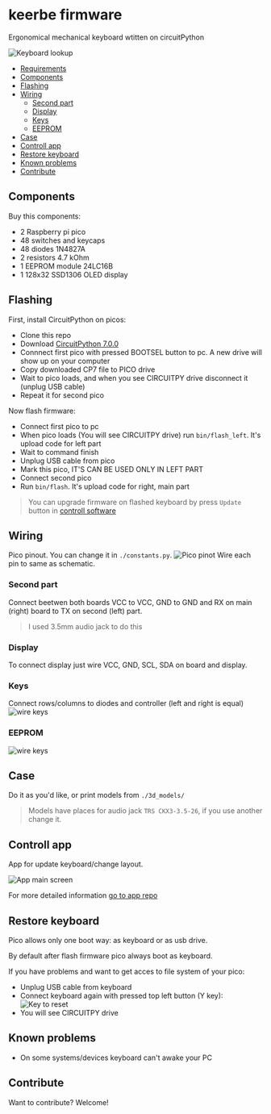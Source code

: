 # keerbe firmware
Ergonomical mechanical keyboard wtitten on circuitPython

![Keyboard lookup](https://github.com/guljeny/keebee/blob/master/images/keyboard_lookup.jpg)

* [Requirements](#requirements)
* [Components](#components)
* [Flashing](#flasing)
* [Wiring](#wiring)
  * [Second part](#second-part)
  * [Display](#display)
  * [Keys](#keys)
  * [EEPROM](#eeprom)
* [Case](#case)
* [Controll app](#controll-app)
* [Restore keyboard](#restore-keyboard)
* [Known problems](#known-problems)
* [Contribute](#contribute)

## Components
Buy this components:

- 2 Raspberry pi pico
- 48 switches and keycaps
- 48 diodes 1N4827A
- 2 resistors 4.7 kOhm
- 1 EEPROM module 24LC16B
- 1 128x32 SSD1306 OLED display

## Flashing
First, install CircuitPython on picos:

- Clone this repo
- Download [CircuitPython 7.0.0](https://circuitpython.org/board/raspberry_pi_pico/)
- Connnect first pico with pressed BOOTSEL button to pc. A new drive will show up on your computer
- Copy downloaded CP7 file to PICO drive
- Wait to pico loads, and when you see CIRCUITPY drive disconnect it (unplug USB cable)
- Repeat it for second pico

Now flash firmware:

- Connect first pico to pc
- When pico loads (You will see CIRCUITPY drive) run `bin/flash_left`. It's upload code for left part
- Wait to command finish
- Unplug USB cable from pico
- Mark this pico, IT'S CAN BE USED ONLY IN LEFT PART
- Connect second pico
- Run `bin/flash`. It's upload code for right, main part

> You can upgrade firmware on flashed keyboard by press `Update` button in [controll software]($controll-app)

## Wiring
Pico pinout. You can change it in `./constants.py`.
![Pico pinot](https://github.com/guljeny/keebee/blob/master/images/pi_pico.jpg)
Wire each pin to same as schematic.

### Second part
Connect beetwen both boards VCC to VCC, GND to GND and RX on main (right) board to TX on second (left) part.

> I used 3.5mm audio jack to do this

### Display
To connect display just wire VCC, GND, SCL, SDA on board and display.

### Keys
Connect rows/columns to diodes and controller (left and right is equal)
![wire keys](https://github.com/guljeny/keebee/blob/master/images/keyboard.jpg)

### EEPROM
![wire keys](https://github.com/guljeny/keebee/blob/master/images/eeprom.jpg)

## Case
Do it as you'd like, or print models from `./3d_models/`

> Models have places for audio jack `TRS CKX3-3.5-26`, if you use another change it.

## Controll app
App for update keyboard/change layout.

![App main screen](https://github.com/guljeny/keebee/blob/master/images/app.jpg)

For more detailed information [go to app repo](https://github.com/guljeny/keerbe_control_app)

## Restore keyboard
Pico allows only one boot way: as keyboard or as usb drive.

By default after flash firmware pico always boot as keyboard.

If you have problems and want to get acces to file system of your pico:

- Unplug USB cable from keyboard
- Connect keyboard again with pressed top left button (Y key):
  ![Key to reset](https://github.com/guljeny/keebee/blob/master/images/key_to_reset.jpg)
- You will see CIRCUITPY drive

## Known problems

- On some systems/devices keyboard can't awake your PC

## Contribute

Want to contribute? Welcome!
